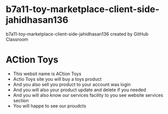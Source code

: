 # b7a11-toy-marketplace-client-side-jahidhasan136
b7a11-toy-marketplace-client-side-jahidhasan136 created by GitHub Classroom

# ACtion Toys

* This websit name is ACtion Toys 
* Actio Toys site you will buy a toys product
* And you also sell you product to your account was login
* And you will also your product update and delete if you needed
* And you will also know our services facility to you see website services section
* You will happe to see our proudcts
